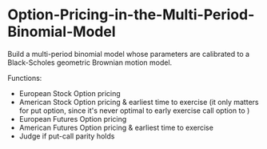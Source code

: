 # Option-Pricing-in-the-Multi-Period-Binomial-Model
Build a multi-period binomial model whose parameters are calibrated to a Black-Scholes geometric Brownian motion model.

Functions:
- European Stock Option pricing
- American Stock Option pricing & earliest time to exercise (it only matters for put option, since it's never optimal to early exercise call option to   )
- European Futures Option pricing
- American Futures Option pricing & earliest time to exercise
- Judge if put-call parity holds
